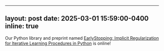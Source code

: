 

---
layout: post
date: 2025-03-01 15:59:00-0400
inline: true
---
Our Python library and preprint named [EarlyStopping: Implicit Regularization for Iterative Learning
Procedures in Python](https://arxiv.org/pdf/2503.16753) is online!











<!-- ---
layout: post
date: 2024-07-01 15:59:00-0400
inline: true
---
Our paper on [Shapley Curves](https://www.tandfonline.com/doi/full/10.1080/07350015.2024.2365781) is published at the Journal of Business and Economic Statistics. -->













<!-- ---
layout: post
date: 2023-08-01 15:59:00-0400
inline: true
---
Started a position as a research associate in the Mathematics Department at HU Berlin, under the supervision of Prof. Markus Reiß.

 -->


